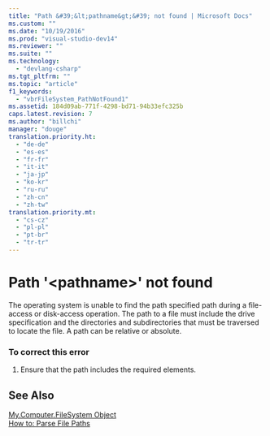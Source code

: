 ```yaml
---
title: "Path &#39;&lt;pathname&gt;&#39; not found | Microsoft Docs"
ms.custom: ""
ms.date: "10/19/2016"
ms.prod: "visual-studio-dev14"
ms.reviewer: ""
ms.suite: ""
ms.technology: 
  - "devlang-csharp"
ms.tgt_pltfrm: ""
ms.topic: "article"
f1_keywords: 
  - "vbrFileSystem_PathNotFound1"
ms.assetid: 184d09ab-771f-4298-bd71-94b33efc325b
caps.latest.revision: 7
ms.author: "billchi"
manager: "douge"
translation.priority.ht: 
  - "de-de"
  - "es-es"
  - "fr-fr"
  - "it-it"
  - "ja-jp"
  - "ko-kr"
  - "ru-ru"
  - "zh-cn"
  - "zh-tw"
translation.priority.mt: 
  - "cs-cz"
  - "pl-pl"
  - "pt-br"
  - "tr-tr"
---
```

# Path &#39;&lt;pathname&gt;&#39; not found
The operating system is unable to find the path specified path during a file-access or disk-access operation. The path to a file must include the drive specification and the directories and subdirectories that must be traversed to locate the file. A path can be relative or absolute.  
  
### To correct this error  
  
1.  Ensure that the path includes the required elements.  
  
## See Also  
 [My.Computer.FileSystem Object](../Topic/My.Computer.FileSystem%20Object.md)   
 [How to: Parse File Paths](../Topic/How%20to:%20Parse%20File%20Paths%20in%20Visual%20Basic.md)